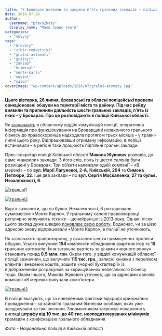```yaml
---
title: "У Броварах виявили та закрили п’ять гральних закладів – поліція"
date: 2016-07-28
author: 
  username: "pravoZnaty"
  display_name: "Маєш право знати"
categories: 
  - "novyny"
tags: 
  - "brovary"
  - "vibir-redaktsiyi"
  - "gralni-avtomati"
  - "gralnyj"
  - "zaklad"
  - "kriminal"
  - "monte-karlo"
  - "novini"
  - "salon"
coverImage: "wp-content/uploads/2016/07/gralni-atomaty.jpg"
---
```


**Цього вівторка, 26 липня, броварські та обласні поліцейські провели санкціоновані обшуки на території міста та району. Під час рейду виявили та припинили діяльність шести гральних закладів, п’ять із яких – у Броварах. Про це розповідають в поліції Київської області.**

Як [зазначають](http://www.kv.npu.gov.ua/uk/publish/article/213022) в обласному відділі комунікацій поліції, оперативна інформація про функціонування на Броварщині незаконного грального бізнесу до правоохоронців надходила протягом трьох місяців – у травні-липні цього року. Відпрацювавши отриману інформацію, в поліції встановили – в регіоні таки працюють підпільні гральні заклади.

Прес-секретар поліції Київської області **Микола Жукович** розповів, де саме «накрили» заклади. З його слів, п’ять із шести салонів були розміщені у Броварах. Три об’єкти належали одній компанії – «В мережі» – по **вул. Марії Лагунової, 2-А**, **Київській, 294** та **Симона Петлюри, 22**. Іще два заклади – по **вул. Сергія Москаленка, 27 та бульв. Незалежності, 6**.

[![гральні1](https://mpz.brovary.org/wp-content/uploads/2016/07/gralni1.jpg)](https://mpz.brovary.org/wp-content/uploads/2016/07/gralni1.jpg)

[![гральні2](https://mpz.brovary.org/wp-content/uploads/2016/07/gralni2.jpg)](https://mpz.brovary.org/wp-content/uploads/2016/07/gralni2.jpg)

Варто зазначити, що по бульв. Незалежності, 6 розташоване сумнозвісне «Монте Карло». У гральному салоні правоохоронці регулярно вилучають техніку – щонайраніше [із 2013 року](https://mpz.brovary.org/sud-oshtrafuvav-organizatora-gralnogo-biznesu-v-kafe-monte-karlo-na-170-tis-grn/). Однак, після цього заклад дуже швидко [поновлює свою роботу](https://mpz.brovary.org/ne-projshlo-i-tyzhnya-u-kafe-bari-monte-karlo-znovu-vyluchyly-gralnu-tehniku/). Водночас, чи за цією адресою знову відпрацювали «Монте Карло», в поліції не уточнюють.

Як зазначають правоохоронці, у вказаних шести приміщеннях провели обшуки. Усього вилучили **154** комплекти обладнання азартних ігор та **15** гральних автоматів. Їхня загальна вартість за цінами «чорного ринку» становить понад **0,5 млн. грн**. Окрім того, у відділі комунікацій обласної поліції зазначили, що вилучили **115 тис. грн.,** записні книжки з переліком клієнтів і внесених коштів, зошити «чорної бухгалтерії» із відображенням розрахунків за «кришування» нелегального бізнесу тощо. Окрім іншого, Микола Жукович уточнює, що за адресами салонів компанії «В мережі» вилучали комп’ютери.

[![гральні3](https://mpz.brovary.org/wp-content/uploads/2016/07/gralni3.jpg)](https://mpz.brovary.org/wp-content/uploads/2016/07/gralni3.jpg)

В поліції вказують, що за наведеними фактами відкрили кримінальні провадження – за зайняття гральним бізнесом особами, яких уже засуджували за такі злочини. Зловмисникам загрожує покарання у вигляді **штрафу від 10 тис. до 40 тис. неоподатковуваних мінімумів** громадян з конфіскацією грального обладнання.

_Фото - Національна поліція в Київській області_
